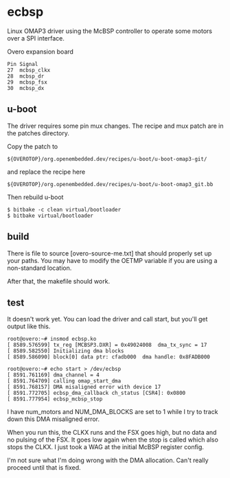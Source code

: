   ecbsp
=======

Linux OMAP3 driver using the McBSP controller to operate some motors over a
SPI interface.

Overo expansion board 

	Pin	Signal
	27	mcbsp_clkx
	28	mcbsp_dr
	29	mcbsp_fsx
	30	mcbsp_dx


  u-boot
-------

The driver requires some pin mux changes. The recipe and mux patch are in the
patches directory. 

Copy the patch to 

	${OVEROTOP}/org.openembedded.dev/recipes/u-boot/u-boot-omap3-git/

and replace the recipe here

	${OVEROTOP}/org.openembedded.dev/recipes/u-boot/u-boot-omap3_git.bb


Then rebuild u-boot

	$ bitbake -c clean virtual/bootloader
	$ bitbake virtual/bootloader


  build
-------

There is file to source [overo-source-me.txt] that should properly set up
your paths. You may have to modify the OETMP variable if you are using a 
non-standard location. 

After that, the makefile should work.


  test
-------

It doesn't work yet. You can load the driver and call start, but you'll get
output like this.

	root@overo:~# insmod ecbsp.ko 
	[ 8589.576599] tx_reg [MCBSP3.DXR] = 0x49024008  dma_tx_sync = 17
	[ 8589.582550] Initializing dma blocks
	[ 8589.586090] block[0] data ptr: cfadb000  dma handle: 0x8FADB000

	root@overo:~# echo start > /dev/ecbsp 
	[ 8591.761169] dma_channel = 4
	[ 8591.764709] calling omap_start_dma
	[ 8591.768157] DMA misaligned error with device 17
	[ 8591.772705] ecbsp_dma_callback ch_status [CSR4]: 0x0800
	[ 8591.777954] ecbsp_mcbsp_stop


I have num_motors and NUM_DMA_BLOCKS are set to 1 while I try to track down
this DMA misaligned error.

When you run this, the CLKX runs and the FSX goes high, but no data and
no pulsing of the FSX. It goes low again when the stop is called which also
stops the CLKX. I just took a WAG at the initial McBSP register config.

I'm not sure what I'm doing wrong with the DMA allocation. Can't really proceed
until that is fixed.


